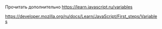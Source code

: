 Прочитать дополнительно
https://learn.javascript.ru/variables

https://developer.mozilla.org/ru/docs/Learn/JavaScript/First_steps/Variables